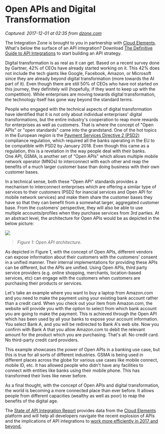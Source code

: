 # Open APIs and Digital Transformation

_Captured: 2017-12-01 at 02:35 from [dzone.com](https://dzone.com/articles/open-apis-and-digital-transformation-1?edition=339011&utm_source=Zone%20Newsletter&utm_medium=email&utm_campaign=integration%202017-11-30)_

The Integration Zone is brought to you in partnership with [Cloud Elements](https://dzone.com/go?i=109831&u=http%3A%2F%2Fresources.cloud-elements.com%2Fh%2Fi%2F232813135-the-definitive-guide-to-api-integrations-ebook%3Futm_campaign%3DAPI%2520Integration%2520eBook%26utm_medium%3Ddisplay%26utm_source%3Ddzone). What's below the surface of an API integration? Download [The Definitive Guide to API Integrations](https://dzone.com/go?i=109831&u=http%3A%2F%2Fresources.cloud-elements.com%2Fh%2Fi%2F232813135-the-definitive-guide-to-api-integrations-ebook%3Futm_campaign%3DAPI%2520Integration%2520eBook%26utm_medium%3Ddisplay%26utm_source%3Ddzone) to start building an API strategy.

Digital transformation is as real as it can get. Based on a recent survey done by Gartner, 42% of CEOs have already started working on it. This 42% does not include the tech giants like Google, Facebook, Amazon, or Microsoft since they are already beyond digital transformation (more towards the AI part of it). Even though there are still 50% of CEOs who have not started on this journey, they definitely will (hopefully, if they want to keep up with the competition). While enterprises are moving towards digital transformation, the technology itself has gone way beyond the standard terms.

People who engaged with the technical aspects of digital transformation have identified that it is not only about individual enterprises' digital transformations, but the entire industry's cooperation to reap more rewards for enterprises as well as customers. That is where the concept of "Open APIs" or "open standards" came into the grandstand. One of the hot topics in the European region is the [Payment Services Directive 2 (PSD2)](https://ec.europa.eu/info/law/payment-services-psd-2-directive-eu-2015-2366_en) compliance regulation, which required all the banks operating in the EU to be compatible with PSD2 by January 2018. Even though this came as a regulation, this is a revelation in the way people deal with their banks.   
One API, GSMA, is another set of "Open APIs" which allows multiple mobile network operator (MNOs) to interconnect with each other and reap the benefits of a much larger customer base than doing business with their own customer bases.

In a technical sense, both these "Open API" standards provides a mechanism to interconnect enterprises which are offering a similar type of services to their customers (PSD2 for inancial services and Open API for mobile network services) and make them share the customer bases they have so that they can benefit from a somewhat larger, aggregated customer base. From the customers' perspective, they will also be able to use multiple accounts/profiles when they purchase services from 3rd parties. At an abstract level, the architecture for Open APIs would be as depicted in the below picture:

![](https://lh5.googleusercontent.com/hsdTF02ZzyM5KgZwcq4b2Bk9TcU8-89zEeCj9fEhdllP4uBcwcIeyDKDNYmUuqqs34iWlKohTaBvokNTc5-oqAd5MNxOFSavHLD1KSlE4Iq2W74RlevMgLD-rpCUv2g7CGNPha1I)

> _Figure 1: Open API architecture._

As depicted in Figure 1, with the concept of Open APIs, different vendors can expose information about their customers with the customers' consent in a unified manner. Their internal implementations for providing these APIs can be different, but the APIs are unified. Using Open APIs, third party service providers (e.g. online shopping, merchants, location-based services, etc) can engage with the customers when customers are purchasing their products or services.

Let's take an example where you want to buy a laptop from Amazon.com and you need to make the payment using your existing bank account rather than a credit card. When you check out your item from Amazon.com, the website will provide you with the option to select from which bank account you are going to make the payment. This is achieved through the Open API which has been used by all your banks to expose your account information. You select Bank A, and you will be redirected to Bank A's web site. Now you confirm with Bank A that you allow Amazon.com to debit the relevant amount for the product which you are purchasing. That's all. No credit card. No third-party credit card providers.

This example showcases the power of Open APIs in a banking use case, but this is true for all sorts of different industries. GSMA is being used in different places across the globe for various use cases like mobile connect, mobile ID, etc. It has allowed people who didn't have any facilities to connect with entities like banks using their mobile phone. This has transformed their lives like never before.

As a final thought, with the concept of Open APIs and digital transformation, the world is becoming a more connected place than ever before. It allows people from different capacities (wealthy as well as poor) to reap the benefits of the digital age.

The [State of API Integration Report](https://dzone.com/go?i=201150&u=http%3A%2F%2Foffers.cloud-elements.com%2Fthe-state-of-api-integrations-report-2017%3Futm_campaign%3DState%252520of%252520API%252520Integrations%252520Report%26utm_source%3Ddzone%26utm_medium%3Ddisplay) provides data from the [Cloud Elements](https://dzone.com/go?i=201150&u=http%3A%2F%2Foffers.cloud-elements.com%2Fthe-state-of-api-integrations-report-2017%3Futm_campaign%3DState%252520of%252520API%252520Integrations%252520Report%26utm_source%3Ddzone%26utm_medium%3Ddisplay) platform and will help all developers navigate the recent explosion of APIs and the implications of API integrations to [work more efficiently in 2017 and beyond.](https://dzone.com/go?i=201150&u=http%3A%2F%2Foffers.cloud-elements.com%2Fthe-state-of-api-integrations-report-2017%3Futm_campaign%3DState%252520of%252520API%252520Integrations%252520Report%26utm_source%3Ddzone%26utm_medium%3Ddisplay)
